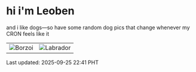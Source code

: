 # hi i'm Leoben

and i like dogs—so have some random dog pics that change whenever my CRON feels like it

|  |  |
|--------|----------|
| ![Borzoi](https://random-dog-vercel.vercel.app/api/random-borzoi?v=1758811264) | ![Labrador](https://random-dog-vercel.vercel.app/api/random-labrador?v=1758811264) |

Last updated: 2025-09-25 22:41 PHT

